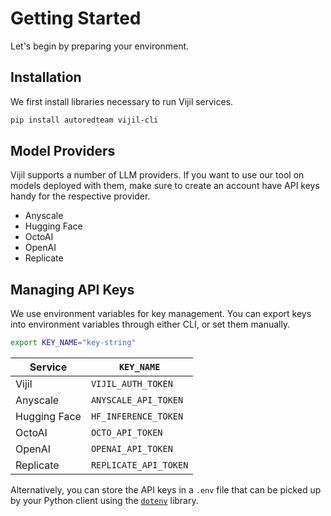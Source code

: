 # Getting Started

Let's begin by preparing your environment.

## Installation

We first install libraries necessary to run Vijil services.

```bash
pip install autoredteam vijil-cli
```

## Model Providers

Vijil supports a number of LLM providers. If you want to use our tool on models deployed with them, make sure to create an account have API keys handy for the respective provider.

* Anyscale
* Hugging Face
* OctoAI
* OpenAI
* Replicate

## Managing API Keys

We use environment variables for key management. You can export keys into environment variables through either CLI, or set them manually.

```bash
export KEY_NAME="key-string"
```

| Service | `KEY_NAME` |
|---|---|
| Vijil | `VIJIL_AUTH_TOKEN` |
| Anyscale | `ANYSCALE_API_TOKEN` |
| Hugging Face | `HF_INFERENCE_TOKEN` |
| OctoAI | `OCTO_API_TOKEN` |
| OpenAI | `OPENAI_API_TOKEN` |
| Replicate | `REPLICATE_API_TOKEN` |

Alternatively, you can store the API keys in a `.env` file that can be picked up by your Python client using the [`dotenv`](https://pypi.org/project/python-dotenv/) library.
